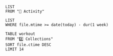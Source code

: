 ```dataview
LIST
FROM "📆 Activity"
```

```dataview
LIST
WHERE file.mtime >= date(today) - dur(1 week)
```


```dataview
TABLE workout
FROM "2️⃣ Collections"
SORT file.ctime DESC
LIMIT 14
```